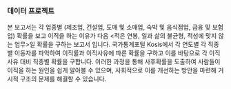 ### 데이터 프로젝트

본 보고서는 각 업종별 (제조업, 건설업, 도매 및 소매업, 숙박 및 음식점업, 금융 및 보험업) 
확률을 보고 이직을 하는 이유가 다음 <적은 연봉, 일과 삶의 불균형, 적성에 맞지 않는 업무>일 확률을 구하는 보고서 입니다. 국가통계포털 Kosis에서 각 연도별 각 직종별 이동자를 파악하여 이직률과 이직사유에 따른 확률을 구하고 이를 바탕으로 각 이직사유 대비 직종별 확률을 구합니다. 이러한 과정을 통해 사후확률을 도출하여 사람들이 이직을 하는 원인을 쉽게 알아볼 수 있으며, 사회적으로 이를 개선하는 방안을 마련해 거시적 구조의 문제를 해결할 수 있습니다.

